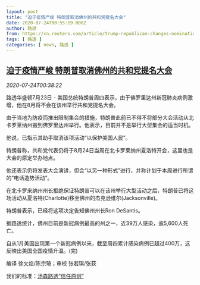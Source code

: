 ```yaml
---
layout: post
title: "迫于疫情严峻 特朗普取消佛州的共和党提名大会"
date: 2020-07-24T00:55:19.000Z
author: 路透
from: https://cn.reuters.com/article/trump-republican-changes-nomination-0723-idCNKCS24P01J
tags: [ 路透 ]
categories: [ news, 路透 ]
---
```

<!--1595552119000-->
[迫于疫情严峻 特朗普取消佛州的共和党提名大会](https://cn.reuters.com/article/trump-republican-changes-nomination-0723-idCNKCS24P01J)
------

<div>
<div><i>2020-07-24T00:38:22</i></div><div class="StandardArticleBody_body"><p>路透华盛顿7月23日 - 美国总统特朗普周四表示，由于佛罗里达州新冠肺炎病例激增，他在8月将不会在该州举行共和党提名大会。 </p><p>由于当地为防疫而推出限制集会的措施，特朗普此前已不得不将部分大会活动从北卡罗莱纳州搬到佛罗里达州举行。他表示，目前并不是举行大型集会的适当时机。 </p><p>他说，已指示其助手取消该项活动“以保护美国人民”。 </p><p>特朗普称，共和党代表仍将于8月24日当周在北卡罗莱纳州夏洛特开会，这里也是大会的原定举办地点。 </p><p>他还表示仍将发表大会演讲，但会“以另一种形式”进行，并称计划于本周进行所谓的“电话造势活动”。 </p><p>在北卡罗来纳州州长拒绝保证特朗普可以在该州举行大型活动之后，特朗普已将这场活动从夏洛特(Charlotte)移至佛州的杰克逊维尔(Jacksonville)。 </p><p>特朗普表示，已经将这项决定告知佛州州长Ron DeSantis。 </p><p>据路透统计，佛州目前是新冠病例最高的州之一，近39万人感染，逾5,600人死亡。 </p><p>自从1月美国出现第一个新冠病例以来，截至周四累计感染病例已超过400万，这反映出美国全国疫情升温。(完) </p><div class="Attribution_container"><div class="Attribution_attribution"><p class="Attribution_content">编译 徐文焰/陈宗琦；审校 张若琪/张荻 </p></div></div><div class="StandardArticleBody_trustBadgeContainer"><span class="StandardArticleBody_trustBadgeTitle">我们的标准：</span><span class="trustBadgeUrl"><a href="https://www.thomsonreuters.cn/content/dam/openweb/documents/pdf/china/brochures/about-us-1.pdf">汤森路透“信任原则”</a></span></div></div>
</div>
